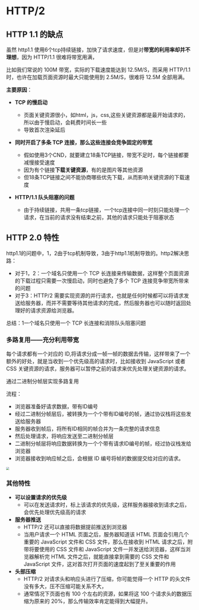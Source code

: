 # HTTP/2

## HTTP 1.1 的缺点

虽然 http1.1 使用6个tcp持续链接，加快了请求速度，但是对**带宽的利用率却并不理想**，因为 HTTP/1.1 很难将带宽用满，

比如我们常说的 100M 带宽，实际的下载速度能达到 12.5M/S，而采用 HTTP/1.1 时，也许在加载页面资源时最大只能使用到 2.5M/S，很难将 12.5M 全部用满。



**主要原因**：

- **TCP 的慢启动**
  - 页面关键资源很小，如html，js，css,这些关键资源都是最开始请求的，所以由于慢启动，会耗费时间长一些
  - 导致首次渲染延后

- **同时开启了多条 TCP 连接，那么这些连接会竞争固定的带宽**
  - 假如使用3个CND，就要建立18条TCP链接，带宽不足时，每个链接都要减慢接受速度
  - 因为有个链接**下载关键资源**，有的是图片等其他资源
  - 但18条TCP链接之间不能协商哪些优先下载，从而影响关键资源的下载速度
- **HTTP/1.1 队头阻塞的问题**
  - 由于持续链接，共用一条tcp链接，一个tcp连接中同一时刻只能处理一个请求，在当前的请求没有结束之前，其他的请求只能处于阻塞状态



## HTTP 2.0 特性

http1.1的问题中，1，2由于tcp机制导致，3由于http1.1机制导致的。http2解决思路：

- 对于1，2：一个域名只使用一个 TCP 长连接来传输数据，这样整个页面资源的下载过程只需要一次慢启动，同时也避免了多个 TCP 连接竞争带宽所带来的问题
- 对于3：HTTP/2 需要实现资源的并行请求，也就是任何时候都可以将请求发送给服务器，而并不需要等待其他请求的完成，然后服务器也可以随时返回处理好的请求资源给浏览器。

总结：1一个域名只使用一个 TCP 长连接和消除队头阻塞问题

### 多路复用——充分利用带宽

每个请求都有一个对应的 ID,将请求分成一帧一帧的数据去传输，这样带来了一个额外的好处，就是当收到一个优先级高的请求时，比如接收到 JavaScript 或者 CSS 关键资源的请求，服务器可以暂停之前的请求来优先处理关键资源的请求。

通过二进制分帧层实现多路复用

流程：

- 浏览器准备好请求数据，带有ID编号
- 经过二进制分帧层后，被转换为一个个带有ID编号的帧，通过协议栈将这些发送给服务器
- 服务器收到帧后，将所有ID相同的帧合并为一条完整的请求信息
- 然后处理请求，将响应发送至二进制分帧层
- 二进制分帧层将响应数据转换为一个个带有请求ID编号的帧，经过协议栈发给浏览器
- 浏览器接收到响应帧之后，会根据 ID 编号将帧的数据提交给对应的请求。



<img src="https://static001.geekbang.org/resource/image/86/6a/86cdf01a3af7f4f755d28917e58aae6a.png" style="zoom:50%;" />

### 其他特性

- **可以设置请求的优先级**
  - 可以在发送请求时，标上该请求的优先级，这样服务器接收到请求之后，会优先处理优先级高的请求
- **服务器推送**
  - HTTP/2 还可以直接将数据提前推送到浏览器
  - 当用户请求一个 HTML 页面之后，服务器知道该 HTML 页面会引用几个重要的 JavaScript 文件和 CSS 文件，那么在接收到 HTML 请求之后，附带将要使用的 CSS 文件和 JavaScript 文件一并发送给浏览器，这样当浏览器解析完 HTML 文件之后，就能直接拿到需要的 CSS 文件和 JavaScript 文件，这对首次打开页面的速度起到了至关重要的作用
- **头部压缩**
  - HTTP/2 对请求头和响应头进行了压缩，你可能觉得一个 HTTP 的头文件没有多大，压不压缩可能关系不大，
  - 通常情况下页面也有 100 个左右的资源，如果将这 100 个请求头的数据压缩为原来的 20%，那么传输效率肯定能得到大幅提升。











